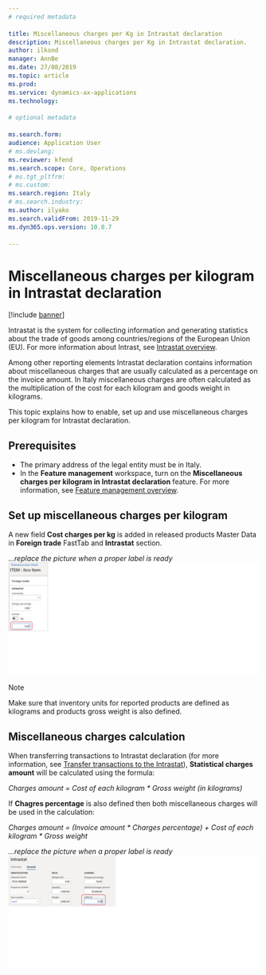 ```yaml
---
# required metadata

title: Miscellaneous charges per Kg in Intrastat declaration
description: Miscellaneous charges per Kg in Intrastat declaration.
author: ilkond
manager: AnnBe
ms.date: 27/08/2019
ms.topic: article
ms.prod: 
ms.service: dynamics-ax-applications
ms.technology: 

# optional metadata

ms.search.form: 
audience: Application User
# ms.devlang: 
ms.reviewer: kfend
ms.search.scope: Core, Operations
# ms.tgt_pltfrm: 
# ms.custom: 
ms.search.region: Italy
# ms.search.industry: 
ms.author: ilyako
ms.search.validFrom: 2019-11-29
ms.dyn365.ops.version: 10.0.7

---
```


# Miscellaneous charges per kilogram in Intrastat declaration

[!include [banner](../includes/banner.md)]

Intrastat is the system for collecting information and generating statistics about the trade of goods among countries/regions of the European Union (EU). For more information about Intrast, see [Intrastat overview](https://docs.microsoft.com/en-us/dynamics365/unified-operations/financials/localizations/emea-intrastat).

Among other reporting elements Intrastat declaration contains information about miscellaneous charges that are usually calculated as a percentage on the invoice amount. In Italy miscellaneous charges are often calculated as the multiplication of the cost for each kilogram and goods weight in kilograms.

This topic explains how to enable, set up and use miscellaneous charges per kilogram for Intrastat declaration.

## Prerequisites

- The primary address of the legal entity must be in Italy.
- In the **Feature management** workspace, turn on the **Miscellaneous charges per kilogram in Intrastat declaration** feature. For more information, see [Feature management overview](../../fin-and-ops/get-started/feature-management/feature-management-overview.md).

## Set up miscellaneous charges per kilogram

A new field **Cost charges per kg** is added in released products Master Data in **Foreign trade** FastTab and **Intrastat** section.

*...replace the picture when a proper label is ready*
![Cost charges per kg](media/emea-ita-exil-misc-charge-kg-pic.jpg)

> [!NOTE]
> Make sure that inventory units for reported products are defined as kilograms and products gross weight is also defined.

## Miscellaneous charges calculation

When transferring transactions to Intrastat declaration (for more information, see [Transfer transactions to the Intrastat](https://docs.microsoft.com/en-us/dynamics365/unified-operations/financials/localizations/tasks/transfer-transactions-intrastat)), **Statistical charges amount** will be calculated using the formula:

*Charges amount = Cost of each kilogram * Gross weight (in kilograms)*

If **Chagres percentage** is also defined then both miscellaneous charges will be used in the calculation:

*Charges amount = (Invoice amount * Charges percentage) + Cost of each kilogram * Gross weight*

*...replace the picture when a proper label is ready*
![Charges amount](media/emea-ita-exil-misc-charge-kg-pic2.jpg)
